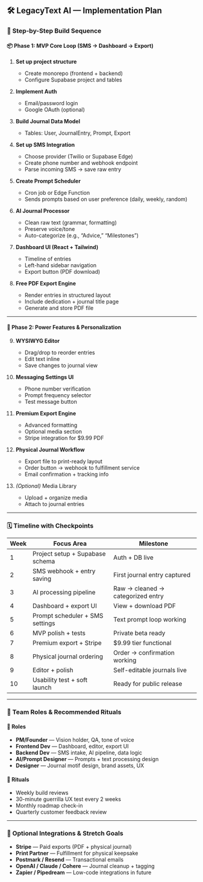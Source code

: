 ## 🛠️ LegacyText AI — Implementation Plan

### 🧱 Step-by-Step Build Sequence

#### 📦 Phase 1: MVP Core Loop (SMS → Dashboard → Export)

1. **Set up project structure**
   - Create monorepo (frontend + backend)
   - Configure Supabase project and tables

2. **Implement Auth**
   - Email/password login
   - Google OAuth (optional)

3. **Build Journal Data Model**
   - Tables: User, JournalEntry, Prompt, Export

4. **Set up SMS Integration**
   - Choose provider (Twilio or Supabase Edge)
   - Create phone number and webhook endpoint
   - Parse incoming SMS → save raw entry

5. **Create Prompt Scheduler**
   - Cron job or Edge Function
   - Sends prompts based on user preference (daily, weekly, random)

6. **AI Journal Processor**
   - Clean raw text (grammar, formatting)
   - Preserve voice/tone
   - Auto-categorize (e.g., “Advice,” “Milestones”)

7. **Dashboard UI (React + Tailwind)**
   - Timeline of entries
   - Left-hand sidebar navigation
   - Export button (PDF download)

8. **Free PDF Export Engine**
   - Render entries in structured layout
   - Include dedication + journal title page
   - Generate and store PDF file

---

#### 🚀 Phase 2: Power Features & Personalization

9. **WYSIWYG Editor**
   - Drag/drop to reorder entries
   - Edit text inline
   - Save changes to journal view

10. **Messaging Settings UI**
    - Phone number verification
    - Prompt frequency selector
    - Test message button

11. **Premium Export Engine**
    - Advanced formatting
    - Optional media section
    - Stripe integration for $9.99 PDF

12. **Physical Journal Workflow**
    - Export file to print-ready layout
    - Order button → webhook to fulfillment service
    - Email confirmation + tracking info

13. *(Optional)* Media Library
    - Upload + organize media
    - Attach to journal entries

---

### 🗓️ Timeline with Checkpoints

| Week | Focus Area                      | Milestone                         |
|------|----------------------------------|------------------------------------|
| 1    | Project setup + Supabase schema | Auth + DB live                     |
| 2    | SMS webhook + entry saving      | First journal entry captured       |
| 3    | AI processing pipeline          | Raw → cleaned → categorized entry  |
| 4    | Dashboard + export UI           | View + download PDF                |
| 5    | Prompt scheduler + SMS settings | Text prompt loop working           |
| 6    | MVP polish + tests              | Private beta ready                 |
| 7    | Premium export + Stripe         | $9.99 tier functional              |
| 8    | Physical journal ordering       | Order → confirmation working       |
| 9    | Editor + polish                 | Self-editable journals live        |
| 10   | Usability test + soft launch    | Ready for public release           |

---

### 👥 Team Roles & Recommended Rituals

#### 🔧 Roles

- **PM/Founder** — Vision holder, QA, tone of voice  
- **Frontend Dev** — Dashboard, editor, export UI  
- **Backend Dev** — SMS intake, AI pipeline, data logic  
- **AI/Prompt Designer** — Prompts + text processing design  
- **Designer** — Journal motif design, brand assets, UX

#### 🔁 Rituals

- Weekly build reviews  
- 30-minute guerrilla UX test every 2 weeks  
- Monthly roadmap check-in  
- Quarterly customer feedback review

---

### 🔌 Optional Integrations & Stretch Goals

- **Stripe** — Paid exports (PDF + physical journal)  
- **Print Partner** — Fulfillment for physical keepsake  
- **Postmark / Resend** — Transactional emails  
- **OpenAI / Claude / Cohere** — Journal cleanup + tagging  
- **Zapier / Pipedream** — Low-code integrations in future

